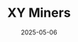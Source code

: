 ---  
layout: startup_page  
title: "XY Miners"  
id: "xyminers.com"  
permalink: "/xyminersxyminers.com05062025/"  
website: "https://xyminers.com/"  
funding_round: "Series B"  
funding_amount: "$70M"  
investors: "A number of investment institutions"  
about: "XY Miners is a global leading blockchain and high-performance computing technology company providing comprehensive computing solutions. They offer cloud mining services, incorporating AI to optimize mining efficiency, improve system performance, and increase user benefits, and manage complex computing-related processes such as equipment procurement and data center operations."  
markets: "Blockchain, AI, Cloud Computing, Cryptocurrency, Cloud Infrastructure, Data Center, Data Mining, FinTech, Other Financial Services, Artificial Intelligence & Machine Learning"  
hq: "Brighton, East Sussex, United Kingdom"  
founded_year: "2018"  
linkedin: ""  
twitter: "https://twitter.com/XYMiners"  
instagram: ""  
facebook: "https://www.facebook.com/profile.php?id=100093684835013"  
crunchbase: "https://www.crunchbase.com/organization/xy-miners"  
pitchbook: "https://pitchbook.com/profiles/company/773918-83"  

date_display: "06-May-2025"  
date: "2025-05-06"

# SEO Optimization  
meta_title: "XY Miners - Series B Funding ($70M)"  
meta_description: "XY Miners, XY Miners is a global leading blockchain and high-performance computing technology company providing comprehensive computing solutions. They offer clo..."  
meta_keywords: "XY Miners, Blockchain, AI, Cloud Computing, Cryptocurrency, Cloud Infrastructure, Data Center, Data Mining, FinTech, Other Financial Services, Artificial Intelligence & Machine Learning, Series B funding"  
canonical_url: "https://startup.projectstartups.com/xyminersxyminers.com05062025/"  
---
